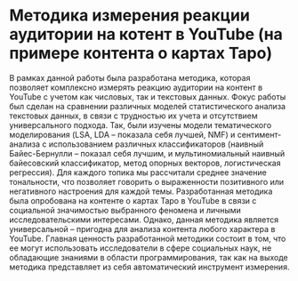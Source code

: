 # Методика измерения реакции аудитории на котент в YouTube (на примере контента о картах Таро)

В рамках данной работы была разработана методика, которая позволяет комплексно измерять реакцию аудитории на контент в YouTube с учетом как числовых, так и текстовых данных. Фокус работы был сделан на сравнении различных моделей статистического анализа текстовых данных, в связи с трудностью их учета и отсутствием универсального подхода. Так, были изучены модели тематического моделирования (LSA, LDA – показала себя лучшей, NMF) и сентимент-анализа с использованием различных классификаторов (наивный Байес-Бернулли – показал себя лучшим, и мультиномиальный наивный байесовский классификатор, метод опорных векторов, логистическая регрессия). Для каждого топика мы рассчитали среднее значение тональности, что позволяет говорить о выраженности позитивного или негативного настроения для каждой темы. Разработанная методика была опробована на контенте о картах Таро в YouTube в связи с социальной значимостью выбранного феномена и личными исследовательскими интересами. Однако, данная методика является универсальной – пригодна для анализа контента любого характера в YouTube. Главная ценность разработанной методики состоит в том, что ее могут использовать исследователи в сфере социальных наук, не обладающие знаниями в области программирования, так как на выходе методика представляет из себя автоматический инструмент измерения.
